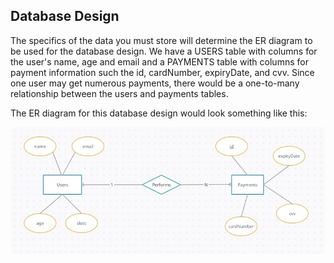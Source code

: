## Database Design
The specifics of the data you must store will determine the ER diagram to be used for the database design. We have a USERS table with columns for the user's name, age and email and a PAYMENTS table with columns for payment information such the id, cardNumber, expiryDate, and cvv. Since one user may get numerous payments, there would be a one-to-many relationship between the users and payments tables.

The ER diagram for this database design would look something like this:

<img src="./Image/ERImage.jpg" />
